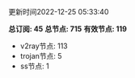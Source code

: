 更新时间2022-12-25 05:33:40

**总订阅: 45**
**总节点: 715**
**有效节点: 119**
- v2ray节点: 113
- trojan节点: 5
- ss节点: 1
